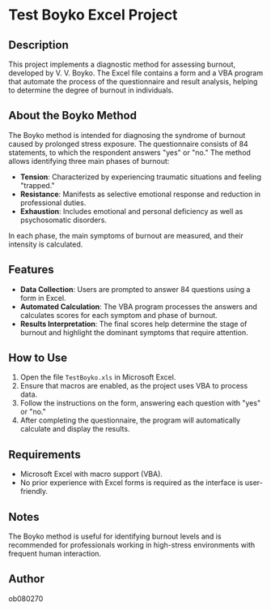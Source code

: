 # Test Boyko Excel Project

## Description
This project implements a diagnostic method for assessing burnout, developed by V. V. Boyko. The Excel file contains a form and a VBA program that automate the process of the questionnaire and result analysis, helping to determine the degree of burnout in individuals.

## About the Boyko Method
The Boyko method is intended for diagnosing the syndrome of burnout caused by prolonged stress exposure. The questionnaire consists of 84 statements, to which the respondent answers "yes" or "no." The method allows identifying three main phases of burnout:
- **Tension**: Characterized by experiencing traumatic situations and feeling "trapped."
- **Resistance**: Manifests as selective emotional response and reduction in professional duties.
- **Exhaustion**: Includes emotional and personal deficiency as well as psychosomatic disorders.

In each phase, the main symptoms of burnout are measured, and their intensity is calculated.

## Features
- **Data Collection**: Users are prompted to answer 84 questions using a form in Excel.
- **Automated Calculation**: The VBA program processes the answers and calculates scores for each symptom and phase of burnout.
- **Results Interpretation**: The final scores help determine the stage of burnout and highlight the dominant symptoms that require attention.

## How to Use
1. Open the file `TestBoyko.xls` in Microsoft Excel.
2. Ensure that macros are enabled, as the project uses VBA to process data.
3. Follow the instructions on the form, answering each question with "yes" or "no."
4. After completing the questionnaire, the program will automatically calculate and display the results.

## Requirements
- Microsoft Excel with macro support (VBA).
- No prior experience with Excel forms is required as the interface is user-friendly.

## Notes
The Boyko method is useful for identifying burnout levels and is recommended for professionals working in high-stress environments with frequent human interaction.

## Author
ob080270
